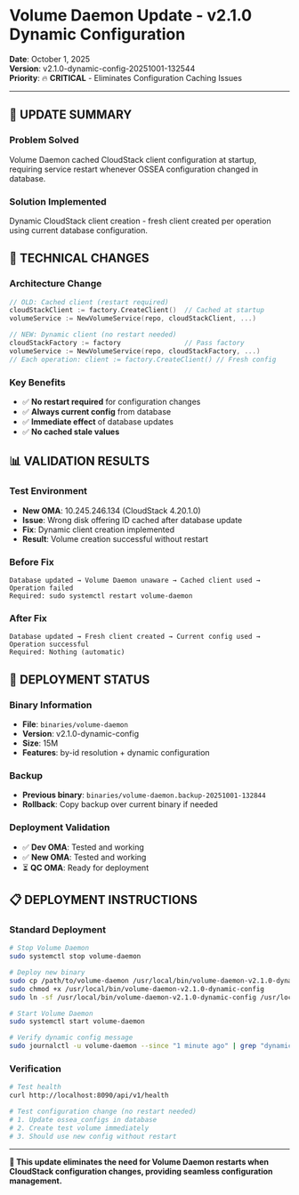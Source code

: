 # Volume Daemon Update - v2.1.0 Dynamic Configuration

**Date**: October 1, 2025  
**Version**: v2.1.0-dynamic-config-20251001-132544  
**Priority**: 🔥 **CRITICAL** - Eliminates Configuration Caching Issues

---

## 🎯 **UPDATE SUMMARY**

### **Problem Solved**
Volume Daemon cached CloudStack client configuration at startup, requiring service restart whenever OSSEA configuration changed in database.

### **Solution Implemented**
Dynamic CloudStack client creation - fresh client created per operation using current database configuration.

## 🔧 **TECHNICAL CHANGES**

### **Architecture Change**
```go
// OLD: Cached client (restart required)
cloudStackClient := factory.CreateClient()  // Cached at startup
volumeService := NewVolumeService(repo, cloudStackClient, ...)

// NEW: Dynamic client (no restart needed)
cloudStackFactory := factory                // Pass factory
volumeService := NewVolumeService(repo, cloudStackFactory, ...)
// Each operation: client := factory.CreateClient() // Fresh config
```

### **Key Benefits**
- ✅ **No restart required** for configuration changes
- ✅ **Always current config** from database
- ✅ **Immediate effect** of database updates
- ✅ **No cached stale values**

## 📊 **VALIDATION RESULTS**

### **Test Environment**
- **New OMA**: 10.245.246.134 (CloudStack 4.20.1.0)
- **Issue**: Wrong disk offering ID cached after database update
- **Fix**: Dynamic client creation implemented
- **Result**: Volume creation successful without restart

### **Before Fix**
```
Database updated → Volume Daemon unaware → Cached client used → Operation failed
Required: sudo systemctl restart volume-daemon
```

### **After Fix**
```
Database updated → Fresh client created → Current config used → Operation successful
Required: Nothing (automatic)
```

## 🚀 **DEPLOYMENT STATUS**

### **Binary Information**
- **File**: `binaries/volume-daemon`
- **Version**: v2.1.0-dynamic-config
- **Size**: 15M
- **Features**: by-id resolution + dynamic configuration

### **Backup**
- **Previous binary**: `binaries/volume-daemon.backup-20251001-132844`
- **Rollback**: Copy backup over current binary if needed

### **Deployment Validation**
- ✅ **Dev OMA**: Tested and working
- ✅ **New OMA**: Tested and working  
- ⏳ **QC OMA**: Ready for deployment

## 📋 **DEPLOYMENT INSTRUCTIONS**

### **Standard Deployment**
```bash
# Stop Volume Daemon
sudo systemctl stop volume-daemon

# Deploy new binary
sudo cp /path/to/volume-daemon /usr/local/bin/volume-daemon-v2.1.0-dynamic-config
sudo chmod +x /usr/local/bin/volume-daemon-v2.1.0-dynamic-config
sudo ln -sf /usr/local/bin/volume-daemon-v2.1.0-dynamic-config /usr/local/bin/volume-daemon

# Start Volume Daemon
sudo systemctl start volume-daemon

# Verify dynamic config message
sudo journalctl -u volume-daemon --since "1 minute ago" | grep "dynamic"
```

### **Verification**
```bash
# Test health
curl http://localhost:8090/api/v1/health

# Test configuration change (no restart needed)
# 1. Update ossea_configs in database
# 2. Create test volume immediately
# 3. Should use new config without restart
```

---

**🎉 This update eliminates the need for Volume Daemon restarts when CloudStack configuration changes, providing seamless configuration management.**
